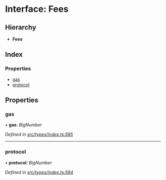 # Interface: Fees

## Hierarchy

* **Fees**

## Index

### Properties

* [gas](fees.md#gas)
* [protocol](fees.md#protocol)

## Properties

###  gas

• **gas**: *BigNumber*

*Defined in [src/types/index.ts:585](https://github.com/PolymathNetwork/polymesh-sdk/blob/7362b318/src/types/index.ts#L585)*

___

###  protocol

• **protocol**: *BigNumber*

*Defined in [src/types/index.ts:584](https://github.com/PolymathNetwork/polymesh-sdk/blob/7362b318/src/types/index.ts#L584)*

